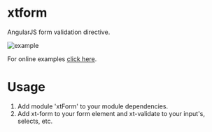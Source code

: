 xtform
======

AngularJS form validation directive.


![example](http://blog.brentmckendrick.com/assets/images/xtform.png)

For online examples [click here](http://www.brentmckendrick.com/code/xtform).

# Usage

1. Add module 'xtForm' to your module dependencies.
2. Add xt-form to your form element and xt-validate to your input's, selects, etc.
